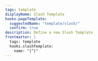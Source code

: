 ```yaml
---
tags: template
displayName: Slash Template
hooks.pageTemplate:
  suggestedName: "template/slash/"
  confirm: true
description: Define a new Slash Template
frontmatter: |
  tags: template
  hooks.slashTemplate:
    name: "|^|"
---
```

